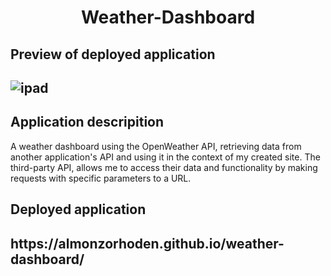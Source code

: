 <h1 align = "center" > Weather-Dashboard</h1>

<h2>Preview of deployed application<h2>
 
![ipad](https://user-images.githubusercontent.com/61447353/97116236-43b7e300-16d2-11eb-88ae-049c5fccb48e.PNG)


<h2> Application descripition </h2>

A weather dashboard using the OpenWeather API, retrieving data from another application's API and using it in the context of my created site. The third-party API, allows me to access their data and functionality by making requests with specific parameters to a URL.

<h2> Deployed application <h2> 
https://almonzorhoden.github.io/weather-dashboard/

